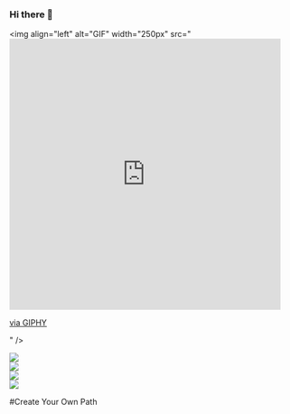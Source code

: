 ### Hi there 👋

<!--[![prineth's GitHub stats](https://github-readme-stats.vercel.app/api?username=prineth)](https://github.com/prineth/github-readme-stats) -->
<img align="left" alt="GIF" width="250px" src="<iframe src="https://giphy.com/embed/SA5IWJfBbNCgLpqKjl" width="480" height="480" frameBorder="0" class="giphy-embed" allowFullScreen></iframe><p><a href="https://giphy.com/gifs/Pentanet-wireless-fixed-nbn-SA5IWJfBbNCgLpqKjl">via GIPHY</a></p>" />

<!--
**prineth/Prineth** is a ✨ _special_ ✨ repository because its `README.md` (this file) appears on your GitHub profile.

Here are some ideas to get you started:

- 🔭 I’m currently working on ...
- 🌱 I’m currently learning 
- 👯 I’m looking to collaborate on ...
- 🤔 I’m looking for help with ...
- 💬 Ask me about ...
- 📫 How to reach me: ...
- 😄 Pronouns: ...
- ⚡ Fun fact: ...
-->

<!--
Here are some ideas to get you started:  -->
<a href="https://www.linkedin.com/in/dasanjith-gunaratne-7169731b2/">
  <img src="https://img.shields.io/badge/-Dasanjith Gunaratne-blue?style=flat-square&logo=Linkedin&logoColor=white&link=https://www.linkedin.com/in/prineth_fernando-630155147/" />
</a>

<br>

<a href="mailto:kdgunaratne99@gmail.com">
  <img src="https://img.shields.io/badge/-dasanjith78@gamil.com-c14438?style=flat-square&logo=Gmail&logoColor=white&link=mailto:prinethfernandox@gmail.com" />
</a>

<br>

<a href="https://dev.to/dasanjith78">
  <img src="https://img.shields.io/badge/DEV.to-dasanjith78-black" />
</a>

<br>

<!--a href="https://dev.to/prineth">
  <img src="https://d2fltix0v2e0sb.cloudfront.net/dev-badge.svg" alt="Prineth Fernando's DEV Profile" height="30" width="30">
</a-->


<a href="https://github.com/dasanjith78">
  <img src="https://img.shields.io/github/followers/dasanjith78?label=Follow&style=social" />
</a>

<br>


<!--  <a href="https://github.com/dasanjith78/github-profile-views-counter"> -->
<!--     <img -->
<!--       align="center" -->
<!--       src="https://komarev.com/ghpvc/?username=dasanjith78&color=blueviolet&label=PROFILE+VIEWS" /> -->
<!--   </a><br> -->


#Create Your Own Path

